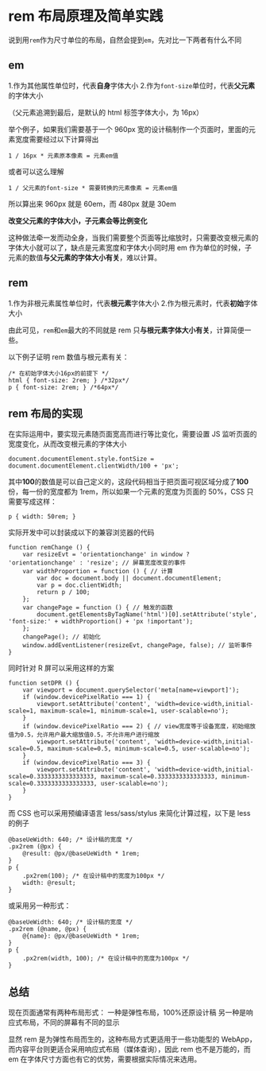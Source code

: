# rem 布局原理及简单实践

说到用`rem`作为尺寸单位的布局，自然会提到`em`，先对比一下两者有什么不同

## em

1.作为其他属性单位时，代表**自身**字体大小 2.作为`font-size`单位时，代表**父元素**的字体大小

（父元素追溯到最后，是默认的 html 标签字体大小，为 16px）

举个例子，如果我们需要基于一个 960px 宽的设计稿制作一个页面时，里面的元素宽度需要经过以下计算得出

`1 / 16px * 元素原本像素 = 元素em值`

或者可以这么理解

`1 / 父元素的font-size * 需要转换的元素像素 = 元素em值`

所以算出来 960px 就是 60em，而 480px 就是 30em

**改变父元素的字体大小，子元素会等比例变化**

这种做法牵一发而动全身，当我们需要整个页面等比缩放时，只需要改变根元素的字体大小就可以了，缺点是元素宽度和字体大小同时用 em 作为单位的时候，子元素的数值**与父元素的字体大小有关**，难以计算。

## rem

1.作为非根元素属性单位时，代表**根元素**字体大小 2.作为根元素时，代表**初始**字体大小

由此可见，`rem`和`em`最大的不同就是 rem 只**与根元素字体大小有关**，计算简便一些。

以下例子证明 rem 数值与根元素有关：

```
/* 在初始字体大小16px的前提下 */
html { font-size: 2rem; } /*32px*/
p { font-size: 2rem; } /*64px*/
```

## rem 布局的实现

在实际运用中，要实现元素随页面宽高而进行等比变化，需要设置 JS 监听页面的宽度变化，从而改变根元素的字体大小

`document.documentElement.style.fontSize = document.documentElement.clientWidth/100 + 'px';`

其中**100**的数值是可以自己定义的，这段代码相当于把页面可视区域分成了**100**份，每一份的宽度都为 1rem，所以如果一个元素的宽度为页面的 50%，CSS 只需要写成这样：

```
p { width: 50rem; }
```

<!--more-->

实际开发中可以封装成以下的兼容浏览器的代码

```
function remChange () {
    var resizeEvt = 'orientationchange' in window ? 'orientationchange' : 'resize'; // 屏幕宽度改变的事件
    var widthProportion = function () { // 计算
        var doc = document.body || document.documentElement;
        var p = doc.clientWidth;
        return p / 100;
    };
    var changePage = function () { // 触发的函数
        document.getElementsByTagName('html')[0].setAttribute('style', 'font-size:' + widthProportion() + 'px !important');
    };
    changePage(); // 初始化
    window.addEventListener(resizeEvt, changePage, false); // 监听事件
}
```

同时针对 R 屏可以采用这样的方案

```
function setDPR () {
    var viewport = document.querySelector('meta[name=viewport]');
    if (window.devicePixelRatio === 1) {
        viewport.setAttribute('content', 'width=device-width,initial-scale=1, maximum-scale=1, minimum-scale=1, user-scalable=no');
    }
    if (window.devicePixelRatio === 2) { // view宽度等于设备宽度，初始缩放值为0.5，允许用户最大缩放值0.5，不允许用户进行缩放
        viewport.setAttribute('content', 'width=device-width,initial-scale=0.5, maximum-scale=0.5, minimum-scale=0.5, user-scalable=no');
    }
    if (window.devicePixelRatio === 3) {
        viewport.setAttribute('content', 'width=device-width,initial-scale=0.3333333333333333, maximum-scale=0.3333333333333333, minimum-scale=0.3333333333333333, user-scalable=no');
    }
}
```

而 CSS 也可以采用预编译语言 less/sass/stylus 来简化计算过程，以下是 less 的例子

```
@baseUeWidth: 640; /* 设计稿的宽度 */
.px2rem (@px) {
    @result: @px/@baseUeWidth * 1rem;
}
p {
    .px2rem(100); /* 在设计稿中的宽度为100px */
    width: @result;
}
```

或采用另一种形式：

```
@baseUeWidth: 640; /* 设计稿的宽度 */
.px2rem (@name, @px) {
    @{name}: @px/@baseUeWidth * 1rem;
}
p {
    .px2rem(width, 100); /* 在设计稿中的宽度为100px */
}
```

## 总结

现在页面通常有两种布局形式：
一种是弹性布局，100%还原设计稿
另一种是响应式布局，不同的屏幕有不同的显示

显然 rem 是为弹性布局而生的，这种布局方式更适用于一些功能型的 WebApp，而内容平台则更适合采用响应式布局（媒体查询），因此 rem 也不是万能的，而 em 在字体尺寸方面也有它的优势，需要根据实际情况来选用。
